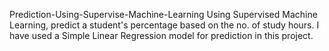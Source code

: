 Prediction-Using-Supervise-Machine-Learning
Using Supervised Machine Learning, predict a student's percentage based on the no. of study hours. I have used a Simple Linear Regression model for prediction in this project.

